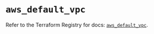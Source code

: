 # `aws_default_vpc`

Refer to the Terraform Registry for docs: [`aws_default_vpc`](https://registry.terraform.io/providers/hashicorp/aws/6.8.0/docs/resources/default_vpc).
